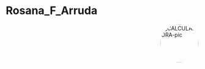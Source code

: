 # Rosana_F_Arruda
<img align="right" alt="CALCULADORA-pic" height="100" style="border-radius:50px;" src="https://github.com/JVOA02/Rosana_F_Arruda/blob/main/preview_002.gif">
